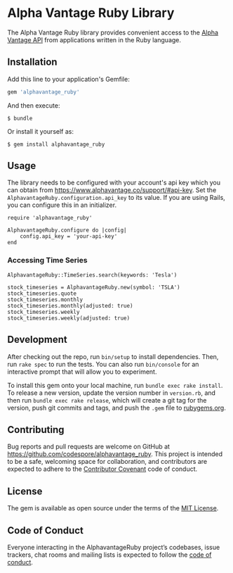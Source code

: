 # Alpha Vantage Ruby Library

The Alpha Vantage Ruby library provides convenient access to the [Alpha Vantage API](https://www.alphavantage.co/documentation/) from applications written in the Ruby language.

## Installation

Add this line to your application's Gemfile:

```ruby
gem 'alphavantage_ruby'
```

And then execute:

    $ bundle

Or install it yourself as:

    $ gem install alphavantage_ruby

## Usage

The library needs to be configured with your account's api key which you can obtain from https://www.alphavantage.co/support/#api-key.
Set the `AlphavantageRuby.configuration.api_key` to its value. If you are using Rails, you can configure this in an initializer.

```
require 'alphavantage_ruby'

AlphavantageRuby.configure do |config|
    config.api_key = 'your-api-key'
end
```
### Accessing Time Series

```
AlphavantageRuby::TimeSeries.search(keywords: 'Tesla')

stock_timeseries = AlphavantageRuby.new(symbol: 'TSLA')
stock_timeseries.quote
stock_timeseries.monthly
stock_timeseries.monthly(adjusted: true)
stock_timeseries.weekly
stock_timeseries.weekly(adjusted: true)
```
## Development

After checking out the repo, run `bin/setup` to install dependencies. Then, run `rake spec` to run the tests. You can also run `bin/console` for an interactive prompt that will allow you to experiment.

To install this gem onto your local machine, run `bundle exec rake install`. To release a new version, update the version number in `version.rb`, and then run `bundle exec rake release`, which will create a git tag for the version, push git commits and tags, and push the `.gem` file to [rubygems.org](https://rubygems.org).

## Contributing

Bug reports and pull requests are welcome on GitHub at https://github.com/codespore/alphavantage_ruby. This project is intended to be a safe, welcoming space for collaboration, and contributors are expected to adhere to the [Contributor Covenant](http://contributor-covenant.org) code of conduct.

## License

The gem is available as open source under the terms of the [MIT License](https://opensource.org/licenses/MIT).

## Code of Conduct

Everyone interacting in the AlphavantageRuby project’s codebases, issue trackers, chat rooms and mailing lists is expected to follow the [code of conduct](https://github.com/codespore/alphavantage_ruby/blob/master/CODE_OF_CONDUCT.md).
